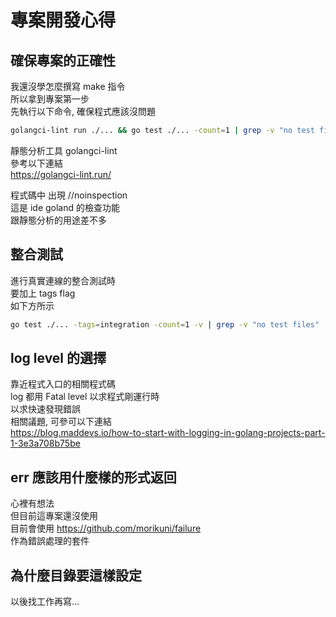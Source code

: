 # 專案開發心得

## 確保專案的正確性

我還沒學怎麼撰寫 make 指令  
所以拿到專案第一步  
先執行以下命令, 確保程式應該沒問題

```bash
golangci-lint run ./... && go test ./... -count=1 | grep -v "no test files"
```

靜態分析工具 golangci-lint  
參考以下連結  
https://golangci-lint.run/  

程式碼中 出現 //noinspection  
這是 ide goland 的檢查功能  
跟靜態分析的用途差不多  

## 整合測試

進行真實連線的整合測試時  
要加上 tags flag  
如下方所示  

```bash
go test ./... -tags=integration -count=1 -v | grep -v "no test files"
```

## log level 的選擇
靠近程式入口的相關程式碼  
log 都用 Fatal level 以求程式剛運行時  
以求快速發現錯誤  
相關議題, 可參可以下連結  
https://blog.maddevs.io/how-to-start-with-logging-in-golang-projects-part-1-3e3a708b75be

## err 應該用什麼樣的形式返回

心裡有想法  
但目前這專案還沒使用  
目前會使用 https://github.com/morikuni/failure  
作為錯誤處理的套件  



## 為什麼目錄要這樣設定

以後找工作再寫...

